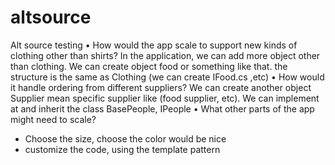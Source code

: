 # altsource
Alt source testing
• How would the app scale to support new kinds of clothing other than shirts?
  In the application, we can add more object other than clothing. We can create object food or something like that. the structure is the same as Clothing (we can create IFood.cs ,etc)
• How would it handle ordering from different suppliers?
  We can create another object Supplier mean specific supplier like (food supplier, etc). We can implement at and inherit the class BasePeople, IPeople
• What other parts of the app might need to scale?
  * Choose the size, choose the color would be nice
  * customize the code, using the template pattern
